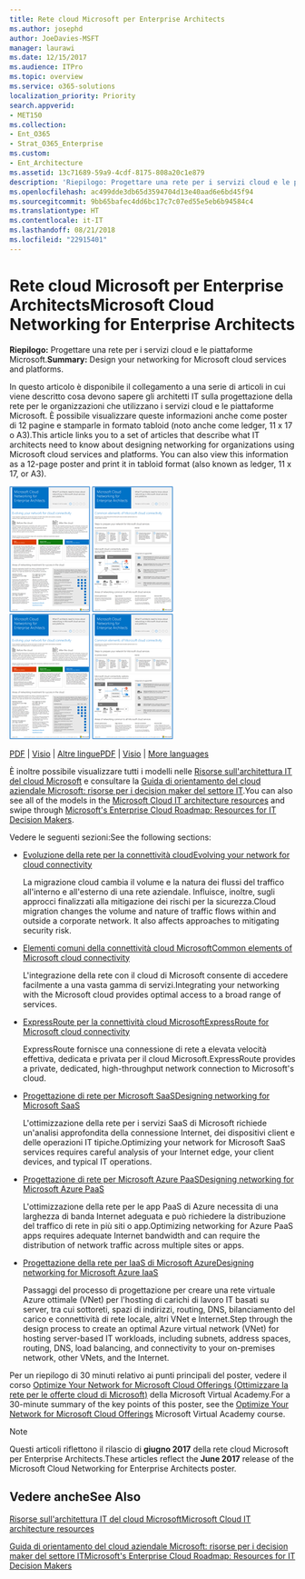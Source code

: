 ```yaml
---
title: Rete cloud Microsoft per Enterprise Architects
ms.author: josephd
author: JoeDavies-MSFT
manager: laurawi
ms.date: 12/15/2017
ms.audience: ITPro
ms.topic: overview
ms.service: o365-solutions
localization_priority: Priority
search.appverid:
- MET150
ms.collection:
- Ent_O365
- Strat_O365_Enterprise
ms.custom:
- Ent_Architecture
ms.assetid: 13c71689-59a9-4cdf-8175-808a20c1e879
description: 'Riepilogo: Progettare una rete per i servizi cloud e le piattaforme Microsoft.'
ms.openlocfilehash: ac499dde3db65d3594704d13e40aad6e6bd45f94
ms.sourcegitcommit: 9bb65bafec4dd6bc17c7c07ed55e5eb6b94584c4
ms.translationtype: HT
ms.contentlocale: it-IT
ms.lasthandoff: 08/21/2018
ms.locfileid: "22915401"
---
```

# <a name="microsoft-cloud-networking-for-enterprise-architects"></a><span data-ttu-id="37267-103">Rete cloud Microsoft per Enterprise Architects</span><span class="sxs-lookup"><span data-stu-id="37267-103">Microsoft Cloud Networking for Enterprise Architects</span></span>

 <span data-ttu-id="37267-104">**Riepilogo:** Progettare una rete per i servizi cloud e le piattaforme Microsoft.</span><span class="sxs-lookup"><span data-stu-id="37267-104">**Summary:** Design your networking for Microsoft cloud services and platforms.</span></span>
  
<span data-ttu-id="37267-p101">In questo articolo è disponibile il collegamento a una serie di articoli in cui viene descritto cosa devono sapere gli architetti IT sulla progettazione della rete per le organizzazioni che utilizzano i servizi cloud e le piattaforme Microsoft. È possibile visualizzare queste informazioni anche come poster di 12 pagine e stamparle in formato tabloid (noto anche come ledger, 11 x 17 o A3).</span><span class="sxs-lookup"><span data-stu-id="37267-p101">This article links you to a set of articles that describe what IT architects need to know about designing networking for organizations using Microsoft cloud services and platforms. You can also view this information as a 12-page poster and print it in tabloid format (also known as ledger, 11 x 17, or A3).</span></span>
  
<span data-ttu-id="37267-107">[![Immagine di scorrimento per modello di rete del cloud Microsoft](media/95e8ab6a-b4d0-4836-acc1-b0b77ebf46e6.png)  
](https://go.microsoft.com/fwlink/p/?linkid=842073)</span><span class="sxs-lookup"><span data-stu-id="37267-107">[![Thumb image for Microsoft cloud networking model](media/95e8ab6a-b4d0-4836-acc1-b0b77ebf46e6.png)  
](https://go.microsoft.com/fwlink/p/?linkid=842073)</span></span>
  
<span data-ttu-id="37267-108">[PDF](https://go.microsoft.com/fwlink/p/?linkid=842073) | [Visio](https://go.microsoft.com/fwlink/p/?linkid=842074) | [Altre lingue](https://www.microsoft.com/download/details.aspx?id=54425)</span><span class="sxs-lookup"><span data-stu-id="37267-108">[PDF](https://go.microsoft.com/fwlink/p/?linkid=842073) | [Visio](https://go.microsoft.com/fwlink/p/?linkid=842074) | [More languages](https://www.microsoft.com/download/details.aspx?id=54425)</span></span>
  
<span data-ttu-id="37267-109">È inoltre possibile visualizzare tutti i modelli nelle [Risorse sull'architettura IT del cloud Microsoft](microsoft-cloud-it-architecture-resources.md) e consultare la [Guida di orientamento del cloud aziendale Microsoft: risorse per i decision maker del settore IT](https://aka.ms/cloudarchitecture).</span><span class="sxs-lookup"><span data-stu-id="37267-109">You can also see all of the models in the [Microsoft Cloud IT architecture resources](microsoft-cloud-it-architecture-resources.md) and swipe through [Microsoft's Enterprise Cloud Roadmap: Resources for IT Decision Makers](https://aka.ms/cloudarchitecture).</span></span>
  
<span data-ttu-id="37267-110">Vedere le seguenti sezioni:</span><span class="sxs-lookup"><span data-stu-id="37267-110">See the following sections:</span></span>
  
- [<span data-ttu-id="37267-111">Evoluzione della rete per la connettività cloud</span><span class="sxs-lookup"><span data-stu-id="37267-111">Evolving your network for cloud connectivity</span></span>](evolving-your-network-for-cloud-connectivity.md)
    
    <span data-ttu-id="37267-p102">La migrazione cloud cambia il volume e la natura dei flussi del traffico all'interno e all'esterno di una rete aziendale. Influisce, inoltre, sugli approcci finalizzati alla mitigazione dei rischi per la sicurezza.</span><span class="sxs-lookup"><span data-stu-id="37267-p102">Cloud migration changes the volume and nature of traffic flows within and outside a corporate network. It also affects approaches to mitigating security risk.</span></span>
    
- [<span data-ttu-id="37267-114">Elementi comuni della connettività cloud Microsoft</span><span class="sxs-lookup"><span data-stu-id="37267-114">Common elements of Microsoft cloud connectivity</span></span>](common-elements-of-microsoft-cloud-connectivity.md)
    
    <span data-ttu-id="37267-115">L'integrazione della rete con il cloud di Microsoft consente di accedere facilmente a una vasta gamma di servizi.</span><span class="sxs-lookup"><span data-stu-id="37267-115">Integrating your networking with the Microsoft cloud provides optimal access to a broad range of services.</span></span>
    
- [<span data-ttu-id="37267-116">ExpressRoute per la connettività cloud Microsoft</span><span class="sxs-lookup"><span data-stu-id="37267-116">ExpressRoute for Microsoft cloud connectivity</span></span>](expressroute-for-microsoft-cloud-connectivity.md)
    
    <span data-ttu-id="37267-117">ExpressRoute fornisce una connessione di rete a elevata velocità effettiva, dedicata e privata per il cloud Microsoft.</span><span class="sxs-lookup"><span data-stu-id="37267-117">ExpressRoute provides a private, dedicated, high-throughput network connection to Microsoft's cloud.</span></span>
    
- [<span data-ttu-id="37267-118">Progettazione di rete per Microsoft SaaS</span><span class="sxs-lookup"><span data-stu-id="37267-118">Designing networking for Microsoft SaaS</span></span>](designing-networking-for-microsoft-saas.md)
    
    <span data-ttu-id="37267-119">L'ottimizzazione della rete per i servizi SaaS di Microsoft richiede un'analisi approfondita della connessione Internet, dei dispositivi client e delle operazioni IT tipiche.</span><span class="sxs-lookup"><span data-stu-id="37267-119">Optimizing your network for Microsoft SaaS services requires careful analysis of your Internet edge, your client devices, and typical IT operations.</span></span>
    
- [<span data-ttu-id="37267-120">Progettazione di rete per Microsoft Azure PaaS</span><span class="sxs-lookup"><span data-stu-id="37267-120">Designing networking for Microsoft Azure PaaS</span></span>](designing-networking-for-microsoft-azure-paas.md)
    
    <span data-ttu-id="37267-121">L'ottimizzazione della rete per le app PaaS di Azure necessita di una larghezza di banda Internet adeguata e può richiedere la distribuzione del traffico di rete in più siti o app.</span><span class="sxs-lookup"><span data-stu-id="37267-121">Optimizing networking for Azure PaaS apps requires adequate Internet bandwidth and can require the distribution of network traffic across multiple sites or apps.</span></span>
    
- [<span data-ttu-id="37267-122">Progettazione della rete per IaaS di Microsoft Azure</span><span class="sxs-lookup"><span data-stu-id="37267-122">Designing networking for Microsoft Azure IaaS</span></span>](designing-networking-for-microsoft-azure-iaas.md)
    
    <span data-ttu-id="37267-123">Passaggi del processo di progettazione per creare una rete virtuale Azure ottimale (VNet) per l'hosting di carichi di lavoro IT basati su server, tra cui sottoreti, spazi di indirizzi, routing, DNS, bilanciamento del carico e connettività di rete locale, altri VNet e Internet.</span><span class="sxs-lookup"><span data-stu-id="37267-123">Step through the design process to create an optimal Azure virtual network (VNet) for hosting server-based IT workloads, including subnets, address spaces, routing, DNS, load balancing, and connectivity to your on-premises network, other VNets, and the Internet.</span></span>
    
<span data-ttu-id="37267-124">Per un riepilogo di 30 minuti relativo ai punti principali del poster, vedere il corso [Optimize Your Network for Microsoft Cloud Offerings (Ottimizzare la rete per le offerte cloud di Microsoft)](https://mva.microsoft.com/it-IT/training-courses/optimize-your-network-for-microsoft-cloud-offerings-17743) della Microsoft Virtual Academy.</span><span class="sxs-lookup"><span data-stu-id="37267-124">For a 30-minute summary of the key points of this poster, see the [Optimize Your Network for Microsoft Cloud Offerings](https://mva.microsoft.com/it-IT/training-courses/optimize-your-network-for-microsoft-cloud-offerings-17743) Microsoft Virtual Academy course.</span></span>
  
> [!NOTE]
> <span data-ttu-id="37267-125">Questi articoli riflettono il rilascio di **giugno 2017** della rete cloud Microsoft per Enterprise Architects.</span><span class="sxs-lookup"><span data-stu-id="37267-125">These articles reflect the **June 2017** release of the Microsoft Cloud Networking for Enterprise Architects poster.</span></span>
  
## <a name="see-also"></a><span data-ttu-id="37267-126">Vedere anche</span><span class="sxs-lookup"><span data-stu-id="37267-126">See Also</span></span>

[<span data-ttu-id="37267-127">Risorse sull'architettura IT del cloud Microsoft</span><span class="sxs-lookup"><span data-stu-id="37267-127">Microsoft Cloud IT architecture resources</span></span>](microsoft-cloud-it-architecture-resources.md)

[<span data-ttu-id="37267-128">Guida di orientamento del cloud aziendale Microsoft: risorse per i decision maker del settore IT</span><span class="sxs-lookup"><span data-stu-id="37267-128">Microsoft's Enterprise Cloud Roadmap: Resources for IT Decision Makers</span></span>](https://sway.com/FJ2xsyWtkJc2taRD)



